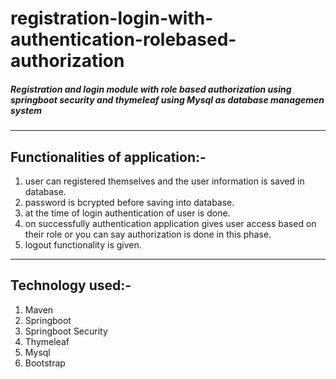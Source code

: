 # registration-login-with-authentication-rolebased-authorization
##### Registration and login module with role based authorization using **springboot security**  and **thymeleaf** using **Mysql** as database managemen system
------------------------------------------------------------------------------------------------------------------------------------------------------------------------------
## Functionalities of application:-
1. user can registered themselves and the user information is saved in database.
2. password is bcrypted before saving into database.
3. at the time of login authentication of user is done.
4. on successfully authentication application gives user access based on their role or you can say authorization is done in this phase.
5. logout functionality is given.

-------------------------------------------------------------------------------------------------------------------------------------------------------------------------------
## Technology used:-
1. Maven
2. Springboot
3. Springboot Security
4. Thymeleaf
5. Mysql
6. Bootstrap

